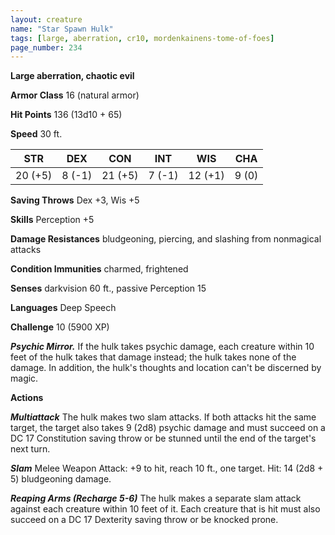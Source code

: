 ```yaml
---
layout: creature
name: "Star Spawn Hulk"
tags: [large, aberration, cr10, mordenkainens-tome-of-foes]
page_number: 234
---
```


**Large aberration, chaotic evil**

**Armor Class** 16 (natural armor)

**Hit Points** 136  (13d10 + 65)

**Speed** 30 ft.

|   STR   |   DEX   |   CON   |   INT   |   WIS   |   CHA   |
|:-------:|:-------:|:-------:|:-------:|:-------:|:-------:|
| 20 (+5) | 8 (-1) | 21 (+5) | 7 (-1) | 12 (+1) | 9 (0) |

**Saving Throws** Dex +3, Wis +5

**Skills** Perception +5

**Damage Resistances** bludgeoning, piercing, and slashing from nonmagical attacks

**Condition Immunities** charmed, frightened

**Senses** darkvision 60 ft., passive Perception 15

**Languages** Deep Speech

**Challenge** 10 (5900 XP)

***Psychic Mirror.*** If the hulk takes psychic damage, each creature within 10 feet of the hulk takes that damage instead; the hulk takes none of the damage. In addition, the hulk's thoughts and location can't be discerned by magic.

**Actions**

***Multiattack*** The hulk makes two slam attacks. If both attacks hit the same target, the target also takes 9 (2d8) psychic damage and must succeed on a DC 17 Constitution saving throw or be stunned until the end of the target's next turn.

***Slam*** Melee Weapon Attack: +9 to hit, reach 10 ft., one target. Hit: 14 (2d8 + 5) bludgeoning damage.

***Reaping Arms (Recharge 5-6)*** The hulk makes a separate slam attack against each creature within 10 feet of it. Each creature that is hit must also succeed on a DC 17 Dexterity saving throw or be knocked prone.